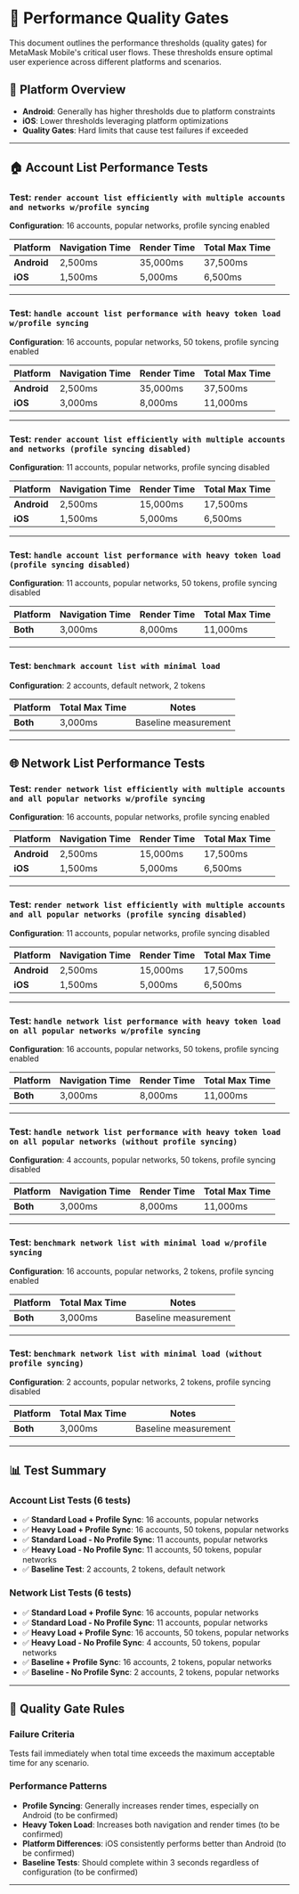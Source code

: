 # 🎯 Performance Quality Gates

This document outlines the performance thresholds (quality gates) for MetaMask Mobile's critical user flows. These thresholds ensure optimal user experience across different platforms and scenarios.

## 📱 Platform Overview

- **Android**: Generally has higher thresholds due to platform constraints
- **iOS**: Lower thresholds leveraging platform optimizations
- **Quality Gates**: Hard limits that cause test failures if exceeded

---

## 🏠 Account List Performance Tests

### Test: `render account list efficiently with multiple accounts and networks w/profile syncing`
**Configuration**: 16 accounts, popular networks, profile syncing enabled

| Platform | Navigation Time | Render Time | Total Max Time |
|----------|----------------|-------------|----------------|
| **Android** | 2,500ms | 35,000ms | 37,500ms |
| **iOS** | 1,500ms | 5,000ms | 6,500ms |

---

### Test: `handle account list performance with heavy token load w/profile syncing`
**Configuration**: 16 accounts, popular networks, 50 tokens, profile syncing enabled

| Platform | Navigation Time | Render Time | Total Max Time |
|----------|----------------|-------------|----------------|
| **Android** | 2,500ms | 35,000ms | 37,500ms |
| **iOS** | 3,000ms | 8,000ms | 11,000ms |

---

### Test: `render account list efficiently with multiple accounts and networks (profile syncing disabled)`
**Configuration**: 11 accounts, popular networks, profile syncing disabled

| Platform | Navigation Time | Render Time | Total Max Time |
|----------|----------------|-------------|----------------|
| **Android** | 2,500ms | 15,000ms | 17,500ms |
| **iOS** | 1,500ms | 5,000ms | 6,500ms |

---

### Test: `handle account list performance with heavy token load (profile syncing disabled)`
**Configuration**: 11 accounts, popular networks, 50 tokens, profile syncing disabled

| Platform | Navigation Time | Render Time | Total Max Time |
|----------|----------------|-------------|----------------|
| **Both** | 3,000ms | 8,000ms | 11,000ms |

---

### Test: `benchmark account list with minimal load`
**Configuration**: 2 accounts, default network, 2 tokens

| Platform | Total Max Time | Notes |
|----------|----------------|--------|
| **Both** | 3,000ms | Baseline measurement |

---

## 🌐 Network List Performance Tests

### Test: `render network list efficiently with multiple accounts and all popular networks w/profile syncing`
**Configuration**: 16 accounts, popular networks, profile syncing enabled

| Platform | Navigation Time | Render Time | Total Max Time |
|----------|----------------|-------------|----------------|
| **Android** | 2,500ms | 15,000ms | 17,500ms |
| **iOS** | 1,500ms | 5,000ms | 6,500ms |

---

### Test: `render network list efficiently with multiple accounts and all popular networks (profile syncing disabled)`
**Configuration**: 11 accounts, popular networks, profile syncing disabled

| Platform | Navigation Time | Render Time | Total Max Time |
|----------|----------------|-------------|----------------|
| **Android** | 2,500ms | 15,000ms | 17,500ms |
| **iOS** | 1,500ms | 5,000ms | 6,500ms |

---

### Test: `handle network list performance with heavy token load on all popular networks w/profile syncing`
**Configuration**: 16 accounts, popular networks, 50 tokens, profile syncing enabled

| Platform | Navigation Time | Render Time | Total Max Time |
|----------|----------------|-------------|----------------|
| **Both** | 3,000ms | 8,000ms | 11,000ms |

---

### Test: `handle network list performance with heavy token load on all popular networks (without profile syncing)`
**Configuration**: 4 accounts, popular networks, 50 tokens, profile syncing disabled

| Platform | Navigation Time | Render Time | Total Max Time |
|----------|----------------|-------------|----------------|
| **Both** | 3,000ms | 8,000ms | 11,000ms |

---

### Test: `benchmark network list with minimal load w/profile syncing`
**Configuration**: 16 accounts, popular networks, 2 tokens, profile syncing enabled

| Platform | Total Max Time | Notes |
|----------|----------------|--------|
| **Both** | 3,000ms | Baseline measurement |

---

### Test: `benchmark network list with minimal load (without profile syncing)`
**Configuration**: 2 accounts, popular networks, 2 tokens, profile syncing disabled

| Platform | Total Max Time | Notes |
|----------|----------------|--------|
| **Both** | 3,000ms | Baseline measurement |

---

## 📊 Test Summary

### Account List Tests (6 tests)
- ✅ **Standard Load + Profile Sync**: 16 accounts, popular networks
- ✅ **Heavy Load + Profile Sync**: 16 accounts, 50 tokens, popular networks  
- ✅ **Standard Load - No Profile Sync**: 11 accounts, popular networks
- ✅ **Heavy Load - No Profile Sync**: 11 accounts, 50 tokens, popular networks
- ✅ **Baseline Test**: 2 accounts, 2 tokens, default network

### Network List Tests (6 tests)
- ✅ **Standard Load + Profile Sync**: 16 accounts, popular networks
- ✅ **Standard Load - No Profile Sync**: 11 accounts, popular networks
- ✅ **Heavy Load + Profile Sync**: 16 accounts, 50 tokens, popular networks
- ✅ **Heavy Load - No Profile Sync**: 4 accounts, 50 tokens, popular networks
- ✅ **Baseline + Profile Sync**: 16 accounts, 2 tokens, popular networks
- ✅ **Baseline - No Profile Sync**: 2 accounts, 2 tokens, popular networks

---

## 🚨 Quality Gate Rules

### Failure Criteria
Tests fail immediately when total time exceeds the maximum acceptable time for any scenario.

### Performance Patterns
- **Profile Syncing**: Generally increases render times, especially on Android (to be confirmed)
- **Heavy Token Load**: Increases both navigation and render times (to be confirmed)
- **Platform Differences**: iOS consistently performs better than Android (to be confirmed)
- **Baseline Tests**: Should complete within 3 seconds regardless of configuration (to be confirmed)

---

